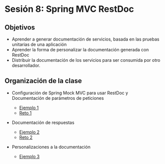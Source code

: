 # Sesión 8: Spring MVC RestDoc

## Objetivos
- Aprender a generar documentación de servicios, basada en las pruebas unitarias de una aplicación 
- Aprender la forma de personalizar la documentación generada con RestDoc
- Distribuir la documentación de los servicios para ser consumida por otro desarrollador.

## Organización de la clase

- Configuración de Spring Mock MVC para usar RestDoc y Documentación de parámetros de peticiones
  - [Ejemplo 1](Ejemplo-01)
  - [Reto 1](Reto-01)

- Documentación de respuestas
  - [Ejemplo 2](Ejemplo-02)
  - [Reto 2](Reto-02)

- Personalizaciones a la documentación
    - [Ejemplo 3](Ejemplo-03)
